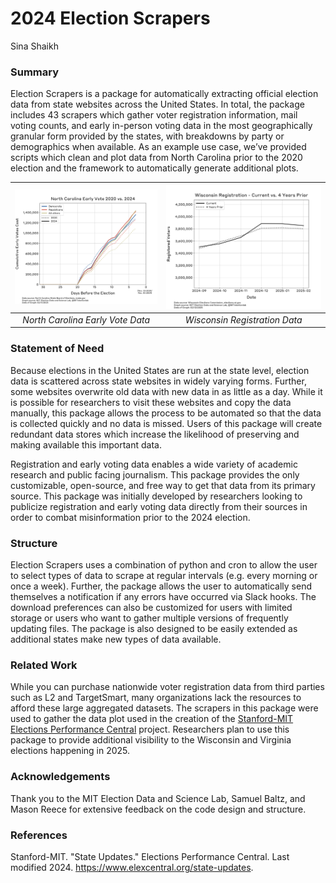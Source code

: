 # 2024 Election Scrapers

Sina Shaikh

### Summary

Election Scrapers is a package for automatically extracting official election data from state websites across the United States. In total, the package includes 43 scrapers which gather voter registration information, mail voting counts, and early in-person voting data in the most geographically granular form provided by the states, with breakdowns by party or demographics when available. As an example use case, we’ve provided scripts which clean and plot data from North Carolina prior to the 2020 election and the framework to automatically generate additional plots.

| ![North Carolina Early Vote Data](plots/NC/early/20250211.png) | ![Wisconsin Registration Data](plots/WI/reg/20250212.png) |
|:--------------------------------------------------------------:|:----------------------------------------------------------:|
| *North Carolina Early Vote Data*                               | *Wisconsin Registration Data*                              |

### Statement of Need

Because elections in the United States are run at the state level, election data is scattered across state websites in widely varying forms. Further, some websites overwrite old data with new data in as little as a day. While it is possible for researchers to visit these websites and copy the data manually, this package allows the process to be automated so that the data is collected quickly and no data is missed. Users of this package will create redundant data stores which increase the likelihood of preserving and making available this important data.

Registration and early voting data enables a wide variety of academic research and public facing journalism. This package provides the only customizable, open-source, and free way to get that data from its primary source. This package was initially developed by researchers looking to publicize registration and early voting data directly from their sources in order to combat misinformation prior to the 2024 election.

### Structure

Election Scrapers uses a combination of python and cron to allow the user to select types of data to scrape at regular intervals (e.g. every morning or once a week). Further, the package allows the user to automatically send themselves a notification if any errors have occurred via Slack hooks. The download preferences can also be customized for users with limited storage or users who want to gather multiple versions of frequently updating files. The package is also designed to be easily extended as additional states make new types of data available.

### Related Work

While you can purchase nationwide voter registration data from third parties such as L2 and TargetSmart, many organizations lack the resources to afford these large aggregated datasets. The scrapers in this package were used to gather the data plot used in the creation of the [Stanford-MIT Elections Performance Central](https://www.elexcentral.org/state-updates/north-carolina) project. Researchers plan to use this package to provide additional visibility to the Wisconsin and Virginia elections happening in 2025.

### Acknowledgements

Thank you to the MIT Election Data and Science Lab, Samuel Baltz, and Mason Reece for extensive feedback on the code design and structure.

### References

Stanford-MIT. "State Updates." Elections Performance Central. Last modified 2024. <https://www.elexcentral.org/state-updates>.
